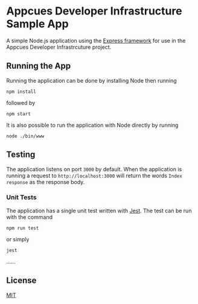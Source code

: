 # Appcues Developer Infrastructure Sample App
A simple Node.js application using the [Express framework](https://github.com/expressjs/express) for use in the Appcues Developer Infrastrcuture project.
## Running the App
Running the application can be done by installing Node then running
```
npm install
```
followed by
```
npm start
```

It is also possible to run the application with Node directly by running 

```
node ./bin/www
```
## Testing 
The application listens on port `3000` by default. When the application is running a request to `http://localhost:3000` will return the words `Index response` as the response body.
### Unit Tests
The application has a single unit test written with [Jest](https://github.com/facebook/jest).
The test can be run with the command
```
npm run test
```
or simply
```
jest
```
......
## License
[MIT](./LICENSE)
